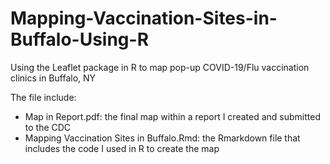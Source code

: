 # Mapping-Vaccination-Sites-in-Buffalo-Using-R
Using the Leaflet package in R to map pop-up COVID-19/Flu vaccination clinics in Buffalo, NY

The file include:

- Map in Report.pdf: the final map within a report I created and submitted to the CDC
- Mapping Vaccination Sites in Buffalo.Rmd: the Rmarkdown file that includes the code I used in R to create the map
